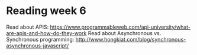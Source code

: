# Reading week 6

Read about APIS: https://www.programmableweb.com/api-university/what-are-apis-and-how-do-they-work
Read about Asynchronous vs. Synchronous programming: http://www.hongkiat.com/blog/synchronous-asynchronous-javascript/
